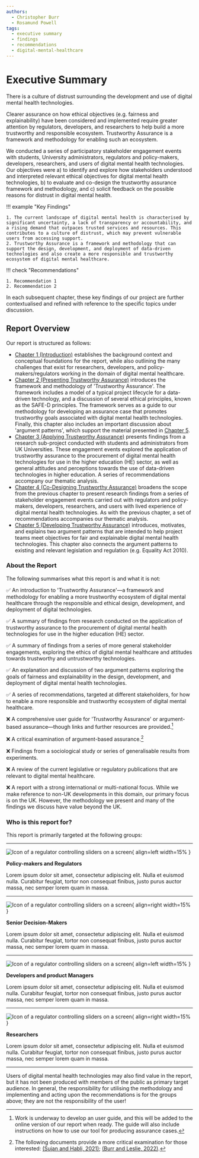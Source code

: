 ```yaml
---
authors:
  - Christopher Burr
  - Rosamund Powell
tags:
  - executive summary
  - findings
  - recommendations
  - digital-mental-healthcare
---
```


# Executive Summary

<!-- something about the current mental health crisis -->

There is a culture of distrust surrounding the development and use of digital mental health technologies.

Clearer assurance on how ethical objectives (e.g. fairness and explainability) have been considered and implemented require greater attention by regulators, developers, and researchers to help build a more trustworthy and responsible ecosystem. Trustworthy Assurance is a framework and methodology for enabling such an ecosystem.

We conducted a series of participatory stakeholder engagement events with students, University administrators, regulators and policy-makers, developers, researchers, and users of digital mental health technologies. Our objectives were a) to identify and explore how stakeholders understood and interpreted relevant ethical objectives for digital mental health technologies, b) to evaluate and co-design the trustworthy assurance framework and methodology, and c) solicit feedback on the possible reasons for distrust in digital mental health.

!!! example "Key Findings"

    1. The current landscape of digital mental health is characterised by significant uncertainty, a lack of transparency or accountability, and a rising demand that outpaces trusted services and resources. This contributes to a culture of distrust, which may prevent vulnerable users from accessing support.
    2. Trustworthy Assurance is a framework and methodology that can support the design, development, and deployment of data-driven technologies and also create a more responsible and trustworthy ecosystem of digital mental healthcare.

!!! check "Recommendations"

    1. Recommendation 1
    2. Recommendation 2

In each subsequent chapter, these key findings of our project are further contextualised and refined with reference to the specific topics under discussion.

## Report Overview

Our report is structured as follows:

* [Chapter 1 (Introduction)](chapter-1.md) establishes the background context and conceptual foundations for the report, while also outlining the many challenges that exist for researchers, developers, and policy-makers/regulators working in the domain of digital mental healthcare.
* [Chapter 2 (Presenting Trustworthy Assurance)](chapter-2.md) introduces the framework and methodology of 'Trustworthy Assurance'. The framework includes a model of a typical project lifecycle for a data-driven technology, and a discussion of several ethical principles, known as the SAFE-D principles. The framework serves as a guide to our methodology for developing an assurance case that promotes trustworthy goals associated with digital mental health technologies. Finally, this chapter also includes an important discussion about 'argument patterns', which support the material presented in [Chapter 5](chapter-5.md).
* [Chapter 3 (Applying Trustworthy Assurance)](chapter-3.md) presents findings from a research sub-project conducted with students and administrators from UK Universities. These engagement events explored the application of trustworthy assurance to the procurement of digital mental health technologies for use in the higher education (HE) sector, as well as general attitudes and perceptions towards the use of data-driven technologies in higher education. A series of recommendations accompany our thematic analysis.
* [Chapter 4 (Co-Designing Trustworthy Assurance)](chapter-4.md) broadens the scope from the previous chapter to present research findings from a series of stakeholder engagement events carried out with regulators and policy-makers, developers, researchers, and users with lived experience of digital mental health technologies. As with the previous chapter, a set of recommendations accompanies our thematic analysis.
* [Chapter 5 (Developing Trustworthy Assurance)](chapter-5.md) introduces, motivates, and explains two argument patterns that are intended to help project teams meet objectives for fair and explainable digital mental health technologies. This chapter also connects the argument patterns to existing and relevant legislation and regulation (e.g. Equality Act 2010).

### About the Report

The following summarises what this report is and what it is not:

✅ An introduction to 'Trustworthy Assurance'—a framework and methodology for enabling a more trustworthy ecosystem of digital mental healthcare through the responsible and ethical design, development, and deployment of digital technologies.

✅ A summary of findings from research conducted on the application of trustworthy assurance to the procurement of digital mental health technologies for use in the higher education (HE) sector.

✅ A summary of findings from a series of more general stakeholder engagements, exploring the ethics of digital mental healthcare and attitudes towards trustworthy and untrustworthy technologies.

✅ An explanation and discussion of two argument patterns exploring the goals of fairness and explainability in the design, development, and deployment of digital mental health technologies.

✅ A series of recommendations, targeted at different stakeholders, for how to enable a more responsible and trustworthy ecosystem of digital mental healthcare.

❌ A comprehensive user guide for 'Trustworthy Assurance' or argument-based assurance—though links and further resources are provided.[^online]

❌ A critical examination of argument-based assurance.[^critical]

❌ Findings from a sociological study or series of generalisable results from experiments.

❌ A review of the current legislative or regulatory publications that are relevant to digital mental healthcare.

❌ A report with a strong international or multi-national focus. While we make reference to non-UK developments in this domain, our primary focus is on the UK. However, the methodology we present and many of the findings we discuss have value beyond the UK.

[^online]: Work is underway to develop an user guide, and this will be added to the online version of our report when ready. The guide will also include instructions on how to use our tool for producing assurance cases.

[^critical]: The following documents provide a more critical examination for those interested: [(Sujan and Habli, 2021)](https://qualitysafety.bmj.com/content/30/12/1047.abstract); [(Burr and Leslie, 2022)](https://link.springer.com/article/10.1007/s43681-022-00178-0).

### Who is this report for?

This report is primarily targeted at the following groups:

---

<div markdown>

  ![Icon of a regulator controlling sliders on a screen](../assets/icons/regulator-icon.png){ align=left width=15% }
  
  **Policy-makers and Regulators**
    
  Lorem ipsum dolor sit amet, consectetur adipiscing elit. Nulla et euismod nulla. Curabitur feugiat, tortor non consequat finibus, justo purus auctor massa, nec semper lorem quam in massa.

---

  ![Icon of a regulator controlling sliders on a screen](../assets/icons/decision-maker-icon.png){ align=right width=15% }
  
  **Senior Decision-Makers**
    
  Lorem ipsum dolor sit amet, consectetur adipiscing elit. Nulla et euismod nulla. Curabitur feugiat, tortor non consequat finibus, justo purus auctor massa, nec semper lorem quam in massa.

---

  ![Icon of a regulator controlling sliders on a screen](../assets/icons/developer-icon.png){ align=left width=15% }
  
  **Developers and product Managers**
    
  Lorem ipsum dolor sit amet, consectetur adipiscing elit. Nulla et euismod nulla. Curabitur feugiat, tortor non consequat finibus, justo purus auctor massa, nec semper lorem quam in massa.

---

  ![Icon of a regulator controlling sliders on a screen](../assets/icons/researcher-icon.png){ align=right width=15% }
  
  **Researchers**
    
  Lorem ipsum dolor sit amet, consectetur adipiscing elit. Nulla et euismod nulla. Curabitur feugiat, tortor non consequat finibus, justo purus auctor massa, nec semper lorem quam in massa.

</div>

---

Users of digital mental health technologies may also find value in the report, but it has not been produced with members of the public as primary target audience. In general, the responsibility for utilising the methodology and implementing and acting upon the recommendations is for the groups above; they are not the responsibility of the user!
